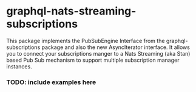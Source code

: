 # graphql-nats-streaming-subscriptions

This package implements the PubSubEngine Interface from the graphql-subscriptions package and also the new AsyncIterator interface. It allows you to connect your subscriptions manger to a Nats Streaming (aka Stan) based Pub Sub mechanism to support multiple subscription manager instances.

### TODO: include examples here 